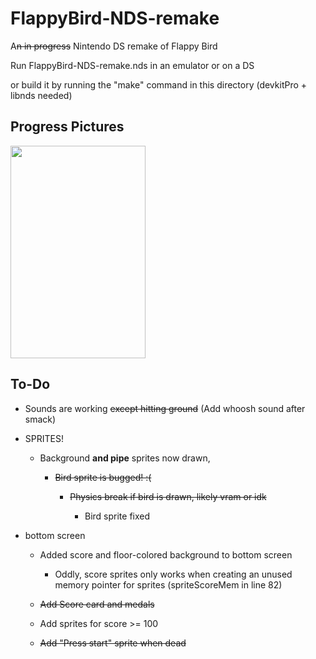 # FlappyBird-NDS-remake


A~~n in progress~~ Nintendo DS remake of Flappy Bird

Run FlappyBird-NDS-remake.nds in an emulator or on a DS

or build it by running the "make" command in this directory (devkitPro + libnds needed)

## Progress Pictures
<img src="/pics/flappybirdRemakeGif.gif" width="216" height="340">

## To-Do

- Sounds are working ~~except hitting ground~~ (Add whoosh sound after smack)

- SPRITES!

  * Background **and pipe** sprites now drawn,

    * ~~Bird sprite is bugged! :(~~

      * ~~Physics break if bird is drawn, likely vram or idk~~

        * Bird sprite fixed

- bottom screen

  * Added score and floor-colored background to bottom screen

    * Oddly, score sprites only works when creating an unused memory pointer for sprites (spriteScoreMem in line 82)
  
  * ~~Add Score card and medals~~

  * Add sprites for score >= 100

  * ~~Add "Press start" sprite when dead~~
